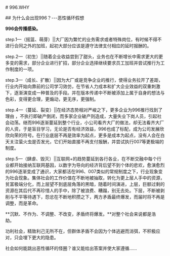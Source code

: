 \# 996.WHY

\## 为什么会出现996？---恶性循环假想

**996会传播感染。**

step.1—（摇篮、萌芽）||大厂因为繁忙的业务需求或者特殊岗位，有时候不得不进行合同之外的加班，起初大部分应该是遵守法律支付相应的延时报酬的。

step.2—（初生）||随着企业收益尝到了甜头，业务也在不断增长中需求更大的更多变的需求，部分企业进行扩招，部分企业选择继续要求员工加班并尝试推行为工作制度的一项。

step.3—（成长、扩散）||因为大厂或是竞争企业的推行，使得业务拉开了差距，行业内开始向靠前的公司学习效仿，在节省人力成本和扩大企业效益的双重刺激下，逐渐演变成一种普及的手段。并在版本传递中不断被添加上属于自身的想法与色彩，变得更合理，更煽动，更无序，更强制。

step.4—（蔓延、裂变）||在经济态势相对严峻之下，更多企业为996推行找到了理由 ，不执行即破产倒闭，而多家企业破产则造成，大量失业下岗人员，引起社会动荡。继而996逐渐蔓延到整个行业，小公司看齐大厂的做法，却无法看齐大厂的人资，于是盲目学习，无论是否有经济效益，996也成了标配，成为公司发展欣欣向荣的符号。在行业底层不再是效率为起点，更多是成本为起点，没有人会在白天关注萤火虫是否发光，它们开始直接不再支付报酬，并尝试执行007等更极端的制度。

step.5—（肆虐、毁灭）||互联网+的趋势蔓延到各行各业，在不断交融中每个行业都开始接纳互联网基因，以数字为导向的经济背后望不到个体的悲欢，愈演愈烈的996逐渐变成了通识，大家都活在996、007类似的常规制度之下，行业现象变为社会现象。集体社会的工作价值在不断地被抽取，转化为更上层人手中的资源，贫富极端分化，而上层望不到底层角落的黑暗，随着时间演进，上层，巨额过剩的资源在其后代不再珍惜人的手中，除了被浪费、糟蹋，别无去处。下层，不断被剥削与不平等待遇下，怨忿在不断地积攒之下，两方矛盾最终爆发，而届时将不再是调整，而是革命。

**沉默、不作为、不调整、不改变，矛盾终将爆发。**对整个社会来说都是浩劫。

功利社会，精致利己无所不在，但群体矛盾不会因为个体逃避而消弭，不积极应对，只会埋下更大的隐患。

社会如何能跳出恶性循环的怪圈？谁又能给出答案并使大家遵循…...